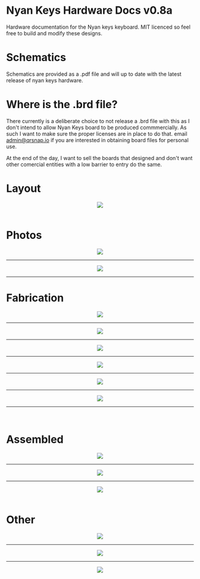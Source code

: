# Nyan Keys Hardware Docs v0.8a
Hardware documentation for the Nyan keys keyboard. MIT licenced so feel free to build and modify these designs.

# Schematics
Schematics are provided as a .pdf file and will up to date with the latest release of nyan keys hardware.

# Where is the .brd file?
There currently is a deliberate choice to not release a .brd file with this as I don't intend to allow Nyan Keys board to be produced
commmercially. As such I want to make sure the proper licenses are in place to do that. email admin@qrsnap.io if you are interested in
obtaining board files for personal use.

At the end of the day, I want to sell the boards that designed and don't want other comercial entities with a low barrier to entry
do the same.

# Layout
<div align="center">
 <img src="pcb_images/nyan_keys_pcb_080a.png">
</div>

<br>

# Photos
<div align="center">
 <img src="assets/pcb_0.jpg">
 <hr>
 <img src="assets/assembled_0.jpg">
 <hr>
</div>

# Fabrication
<div align="center">

 <img src="assets/pcb_2.jpg">
 <hr>
 <img src="assets/pcb_1.jpg">
 <hr>
 <img src="assets/pcb_3.jpg">
 <hr>
 <img src="assets/pcb_4.jpg">
 <hr>
 <img src="assets/pcb_5.jpg">
 <hr>
 <img src="assets/pcb_6.jpg">
 <hr>
</div>

<br>

# Assembled
<div align="center">
 <img src="assets/assembled_1.jpg">
  <hr>
 <img src="assets/assembled_2.jpg">
  <hr>
 <img src="assets/assembled_3.jpg">
</div>

<br>

# Other
<div align="center">
 <img src="assets/other_0.jpg">
 <hr>
 <img src="assets/other_1.jpg">
 <hr>
 <img src="assets/other_2.jpg">
</div>
